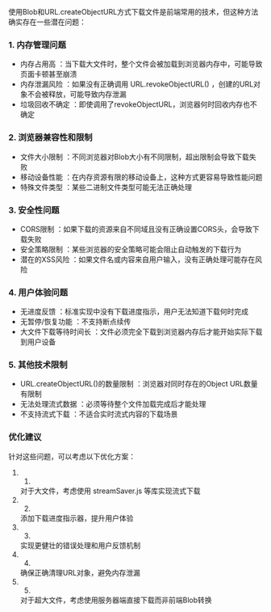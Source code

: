使用Blob和URL.createObjectURL方式下载文件是前端常用的技术，但这种方法确实存在一些潜在问题：

### 1. 内存管理问题
- 内存占用高 ：当下载大文件时，整个文件会被加载到浏览器内存中，可能导致页面卡顿甚至崩溃
- 内存泄漏风险 ：如果没有正确调用 URL.revokeObjectURL() ，创建的URL对象不会被释放，可能导致内存泄漏
- 垃圾回收不确定 ：即使调用了revokeObjectURL，浏览器何时回收内存也不确定
### 2. 浏览器兼容性和限制
- 文件大小限制 ：不同浏览器对Blob大小有不同限制，超出限制会导致下载失败
- 移动设备性能 ：在内存资源有限的移动设备上，这种方式更容易导致性能问题
- 特殊文件类型 ：某些二进制文件类型可能无法正确处理
### 3. 安全性问题
- CORS限制 ：如果下载的资源来自不同域且没有正确设置CORS头，会导致下载失败
- 安全策略限制 ：某些浏览器的安全策略可能会阻止自动触发的下载行为
- 潜在的XSS风险 ：如果文件名或内容来自用户输入，没有正确处理可能存在风险
### 4. 用户体验问题
- 无进度反馈 ：标准实现中没有下载进度指示，用户无法知道下载何时完成
- 无暂停/恢复功能 ：不支持断点续传
- 大文件下载等待时间长 ：文件必须完全下载到浏览器内存后才能开始实际下载到用户设备
### 5. 其他技术限制
- URL.createObjectURL()的数量限制 ：浏览器对同时存在的Object URL数量有限制
- 无法处理流式数据 ：必须等待整个文件加载完成后才能处理
- 不支持流式下载 ：不适合实时流式内容的下载场景
### 优化建议
针对这些问题，可以考虑以下优化方案：

1. 1.
   对于大文件，考虑使用 streamSaver.js 等库实现流式下载
2. 2.
   添加下载进度指示器，提升用户体验
3. 3.
   实现更健壮的错误处理和用户反馈机制
4. 4.
   确保正确清理URL对象，避免内存泄漏
5. 5.
   对于超大文件，考虑使用服务器端直接下载而非前端Blob转换
